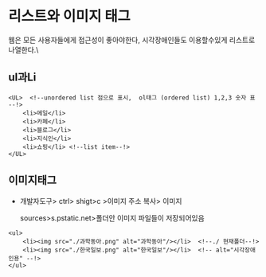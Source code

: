 # 리스트와 이미지 태그

웹은 모든 사용자들에게 접근성이 좋아야한다, 시각장애인들도 이용할수있게  리스트로 나열한다.\\

## ul과Li &#x20;

```
<UL>  <!--unordered list 점으로 표시,  ol태그 (ordered list) 1,2,3 숫자 표 --!>       
    <li>메일</li>
    <li>카페</li>
    <li>블로그</li>
    <li>지식인</li>
    <li>쇼핑</li> <!--list item--!>
</UL>
```



## 이미지태그 &#x20;

*   개발자도구> ctrl> shigt>c >이미지 주소 복사> 이미지&#x20;

    sources>s.pstatic.net>폴더안 이미지 파일들이 저장되어있음

```
<ul>
    <li><img src="./과학동아.png" alt="과학동아"/></li>  <!--./ 현재폴더--!>
    <li><img src="./한국일보.png" alt="한국일보"/></li>  <!-- alt="시각장애인용" --!>
</ul>
```



